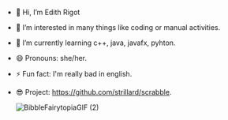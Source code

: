 - 👋 Hi, I’m Edith Rigot
- 👀 I’m interested in many things like coding or manual activities.
- 🌱 I’m currently learning c++, java, javafx, pyhton.
- 😄 Pronouns: she/her.
- ⚡ Fun fact: I'm really bad in english.
- 😎 Project: https://github.com/strillard/scrabble.

  ![BibbleFairytopiaGIF (2)](https://github.com/edrigot/edrigot/assets/159046329/6278bdfc-2924-48c9-ab6e-9c353c69f938)





<!---
edrigot/edrigot is a ✨ special ✨ repository because its `README.md` (this file) appears on your GitHub profile.
You can click the Preview link to take a look at your changes.
--->

